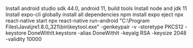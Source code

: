 Install android studio sdk 44.0, android 11, build tools
Install node and jdk 11
Install expo-cli globally
install all dependencies npm install
expo eject
npx react-native start
npx react-native run-android
"C:\Program Files\Java\jre1.8.0_321\bin\keytool.exe" -genkeypair -v -storetype PKCS12 -keystore DoneWithIt.keystore -alias DoneWithIt -keyalg RSA -keysize 2048 -validity 10000
